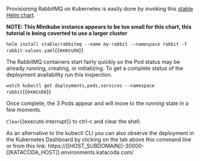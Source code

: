 Provisioning RabbitMQ on Kubernetes is easily done by invoking this [stable Helm chart](https://github.com/helm/charts/tree/master/stable/rabbitmq).

**NOTE: This Minikube instance appears to be too small for this chart, this tutorial is being coverted to use a larger cluster**

`helm install stable/rabbitmq --name my-rabbit --namespace rabbit -f rabbit-values.yaml`{{execute}}

The RabbitMQ containers start fairly quickly so the Pod status may be already running, creating, or initializing. To get a complete status of the deployment availability run this inspection.

`watch kubectl get deployments,pods,services --namespace rabbit`{{execute}}

Once complete, the 3 Pods appear and will move to the _running_ state in a few moments.

```Clear```{{execute interrupt}} to ctrl-c and clear the shell.

As an alternative to the kubectl CLI you can also observe the deployment in the Kubernetes Dashboard by clicking on the tab above this command line or from this link: https://[[HOST_SUBDOMAIN]]-30000-[[KATACODA_HOST]].environments.katacoda.com/
